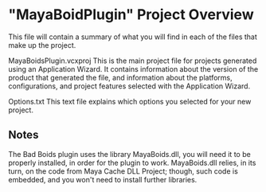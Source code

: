 "MayaBoidPlugin" Project Overview
========================================================================

This file will contain a summary of what you will find in each of the files that make up the project.

MayaBoidsPlugin.vcxproj
    This is the main project file for projects generated using an Application Wizard. 
    It contains information about the version of the product that generated the file, and 
    information about the platforms, configurations, and project features selected with the
    Application Wizard.

Options.txt
	This text file explains which options you selected for your new project.

Notes
--------------

The Bad Boids plugin uses the library MayaBoids.dll, you will need it to be properly installed, in order for the plugin to work.
MayaBoids.dll relies, in its turn, on the code from Maya Cache DLL Project; though, such code is embedded, and you won't need to install further libraries.
